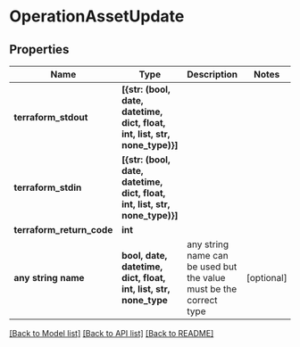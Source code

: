 # OperationAssetUpdate


## Properties
Name | Type | Description | Notes
------------ | ------------- | ------------- | -------------
**terraform_stdout** | **[{str: (bool, date, datetime, dict, float, int, list, str, none_type)}]** |  | 
**terraform_stdin** | **[{str: (bool, date, datetime, dict, float, int, list, str, none_type)}]** |  | 
**terraform_return_code** | **int** |  | 
**any string name** | **bool, date, datetime, dict, float, int, list, str, none_type** | any string name can be used but the value must be the correct type | [optional]

[[Back to Model list]](../README.md#documentation-for-models) [[Back to API list]](../README.md#documentation-for-api-endpoints) [[Back to README]](../README.md)


